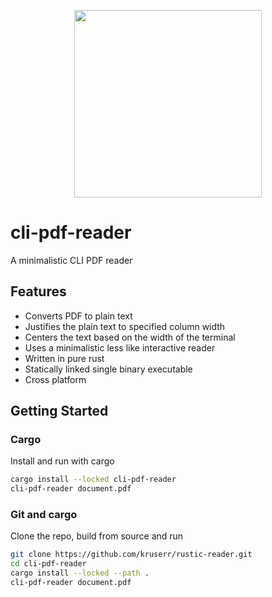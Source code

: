 <p align="center">
  <a href="https://github.com/kruserr/rustic-reader" target="_blank">
    <img width="300" src="https://raw.githubusercontent.com/kruserr/rustic-reader/main/assets/logo/logo.svg">
  </a>
</p>

# cli-pdf-reader
A minimalistic CLI PDF reader

## Features
- Converts PDF to plain text
- Justifies the plain text to specified column width
- Centers the text based on the width of the terminal
- Uses a minimalistic less like interactive reader
- Written in pure rust
- Statically linked single binary executable
- Cross platform

## Getting Started
### Cargo
Install and run with cargo
```sh
cargo install --locked cli-pdf-reader
cli-pdf-reader document.pdf
```

### Git and cargo
Clone the repo, build from source and run
```sh
git clone https://github.com/kruserr/rustic-reader.git
cd cli-pdf-reader
cargo install --locked --path .
cli-pdf-reader document.pdf
```
